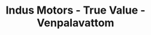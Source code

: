 ---
title: "Indus Motors - True Value - Venpalavattom"
url: /venpalavattom-anayara-thiruvananthapuram/indus-motors-true-value-venpalavattom/
shop: car
---